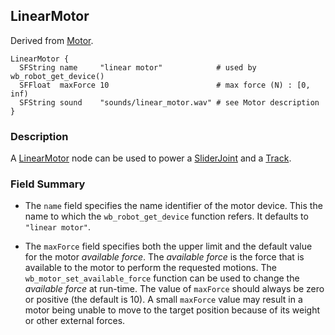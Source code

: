 ## LinearMotor

Derived from [Motor](motor.md).

```
LinearMotor {
  SFString name     "linear motor"            # used by wb_robot_get_device()
  SFFloat  maxForce 10                        # max force (N) : [0, inf)
  SFString sound    "sounds/linear_motor.wav" # see Motor description
}
```

### Description

A [LinearMotor](#linearmotor) node can be used to power a
[SliderJoint](sliderjoint.md) and a [Track](track.md).

### Field Summary

- The `name` field specifies the name identifier of the motor device. This the
name to which the `wb_robot_get_device` function refers. It defaults to `"linear
motor"`.

- The `maxForce` field specifies both the upper limit and the default value for
the motor *available force*. The *available force* is the force that is
available to the motor to perform the requested motions. The
`wb_motor_set_available_force` function can be used to change the *available
force* at run-time. The value of `maxForce` should always be zero or positive
(the default is 10). A small `maxForce` value may result in a motor being unable
to move to the target position because of its weight or other external forces.
